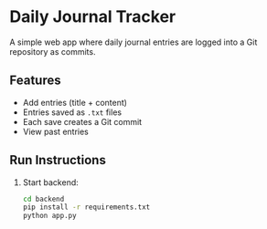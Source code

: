 # Daily Journal Tracker

A simple web app where daily journal entries are logged into a Git repository as commits.

## Features
- Add entries (title + content)
- Entries saved as `.txt` files
- Each save creates a Git commit
- View past entries

## Run Instructions
1. Start backend:
   ```bash
   cd backend
   pip install -r requirements.txt
   python app.py
